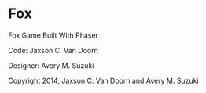 Fox
============

Fox Game Built With Phaser

Code: Jaxson C. Van Doorn

Designer: Avery M. Suzuki

Copyright 2014, Jaxson C. Van Doorn and Avery M. Suzuki

